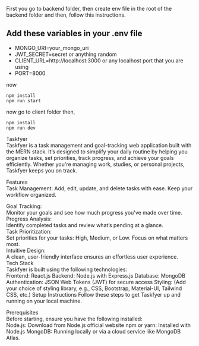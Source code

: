 First you go to backend folder, then create env file in the root of the backend folder and then, follow this instructions.

## Add these variables in your .env file 

* MONGO_URI=your_mongo_uri
* JWT_SECRET=secret or anything random
* CLIENT_URL=http://localhost:3000 or any localhost port that you are using
* PORT=8000

now
```
npm install 
npm run start
```

now go to client folder then, 
```
npm install 
npm run dev
```
Taskfyer
<br>
Taskfyer is a task management and goal-tracking web application built with the MERN stack. It’s designed to simplify your daily routine by helping you organize tasks, set priorities, track progress, and achieve your goals efficiently. Whether you're managing work, studies, or personal projects, Taskfyer keeps you on track.

Features
<br>
Task Management:
Add, edit, update, and delete tasks with ease.
Keep your workflow organized.
<br>

Goal Tracking:
<br>
Monitor your goals and see how much progress you've made over time.
<br>
Progress Analysis:
<br>
Identify completed tasks and review what’s pending at a glance.
<br>
Task Prioritization:
<br>
Set priorities for your tasks: High, Medium, or Low. Focus on what matters most.
<br>
Intuitive Design:
<br>
A clean, user-friendly interface ensures an effortless user experience.
<br>
Tech Stack
<br>
Taskfyer is built using the following technologies:
<br>
Frontend: React.js
Backend: Node.js with Express.js
Database: MongoDB
Authentication: JSON Web Tokens (JWT) for secure access
Styling: (Add your choice of styling library, e.g., CSS, Bootstrap, Material-UI, Tailwind CSS, etc.)
Setup Instructions
Follow these steps to get Taskfyer up and running on your local machine.

Prerequisites
<br>
Before starting, ensure you have the following installed:
<br>
Node.js: Download from Node.js official website
npm or yarn: Installed with Node.js
MongoDB: Running locally or via a cloud service like MongoDB Atlas.
